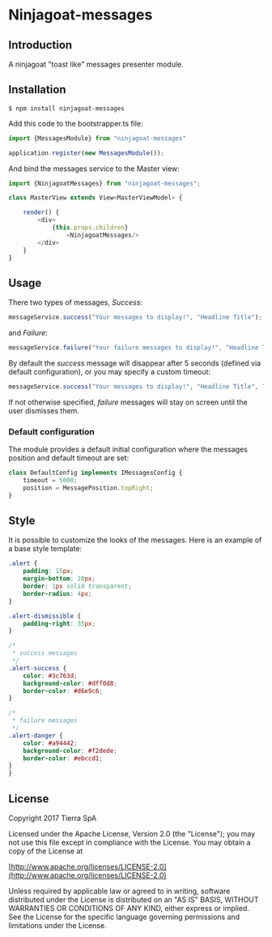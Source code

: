 # Ninjagoat-messages

## Introduction
A ninjagoat "toast like" messages presenter module.

## Installation

`
$ npm install ninjagoat-messages
`

Add this code to the bootstrapper.ts file:

```typescript
import {MessagesModule} from "ninjagoat-messages"

application.register(new MessagesModule());
```


And bind the messages service to the Master view:

```typescript
import {NinjagoatMessages} from "ninjagoat-messages";

class MasterView extends View<MasterViewModel> {

    render() {
        <div>
            {this.props.children}
                <NinjagoatMessages/>
        </div>
    }
}
```


## Usage

There two types of messages, *Success*:
```typescript
messageService.success("Your messages to display!", "Headline Title");
```

and *Failure*:
```typescript
messageService.failure("Your failure messages to display!", "Headline Title");
```

By default the *success* message will disappear after 5 seconds (defined via default configuration),
or you may specify a custom timeout:
```typescript
messageService.success("Your messages to display!", "Headline Title", 7000);
```

If not otherwise specified, *failure* messages will stay on screen until the user dismisses them.

### Default configuration
The module provides a default initial configuration where the messages position and default timeout are set:

```typescript
class DefaultConfig implements IMessagesConfig {
    timeout = 5000;
    position = MessagePosition.topRight;
}
```

## Style
It is possible to customize the looks of the messages.
Here is an example of a base style template:
```css
.alert {
    padding: 15px;
    margin-bottom: 20px;
    border: 1px solid transparent;
    border-radius: 4px;
}

.alert-dismissible {
    padding-right: 35px;
}

/*
 * success messages
 */
.alert-success {
    color: #3c763d;
    background-color: #dff0d8;
    border-color: #d6e9c6;
}

/*
 * failure messages
 */
.alert-danger {
    color: #a94442;
    background-color: #f2dede;
    border-color: #ebccd1;
}
}
```



## License

Copyright 2017 Tierra SpA

Licensed under the Apache License, Version 2.0 (the "License");
you may not use this file except in compliance with the License.
You may obtain a copy of the License at

[http://www.apache.org/licenses/LICENSE-2.0](http://www.apache.org/licenses/LICENSE-2.0)

Unless required by applicable law or agreed to in writing, software
distributed under the License is distributed on an "AS IS" BASIS,
WITHOUT WARRANTIES OR CONDITIONS OF ANY KIND, either express or implied.
See the License for the specific language governing permissions and
limitations under the License.
